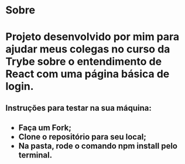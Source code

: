 
<h1>Sobre<h1>
Projeto desenvolvido por mim para ajudar meus colegas no curso da Trybe sobre o entendimento de React com uma página básica de login.

<h2>Instruções para testar na sua máquina:<h2>

- Faça um Fork;
- Clone o repositório para seu local;
- Na pasta, rode o comando npm install pelo terminal.

